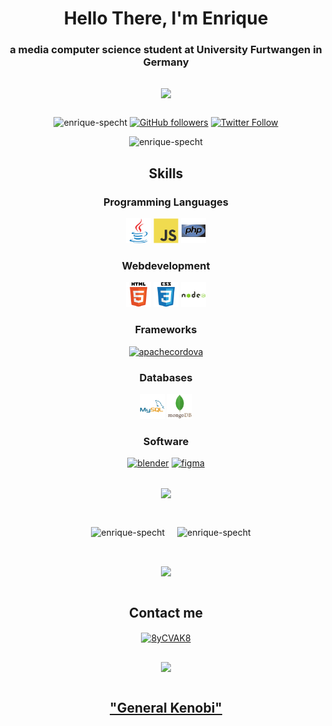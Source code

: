 <h1 align="center">Hello There, I'm Enrique</h1>
<h3 align="center">a media computer science student at University Furtwangen in Germany</h3>

<p align="center">
<img align="center" style="margin: 1rem;" src="https://user-images.githubusercontent.com/73097560/115834477-dbab4500-a447-11eb-908a-139a6edaec5c.gif" style="max-width: 100%; display: inline-block;" data-target="animated-image.originalImage">
</p>

<p align="center">
<img src="https://komarev.com/ghpvc/?username=enrique-specht&label=Profile%20views&color=0e75b6&style=flat-square" alt="enrique-specht" />
<a href="https://github.com/enrique-specht"><img src="https://img.shields.io/github/followers/enrique-specht?label=Follow&amp;style=social" alt="GitHub followers"></a>
<a href="https://https://twitter.com/goldiGaming_"><img src="https://img.shields.io/twitter/follow/goldiGaming_?label=Follow&amp;style=social" alt="Twitter Follow"></a>
</p>

<p align="center"><img src="https://github-readme-stats.vercel.app/api/top-langs?username=enrique-specht&show_icons=true&theme=dark&locale=en&layout=compact" alt="enrique-specht" /></p>

<h2 align="center" style="font-weight: bold;">Skills</h2>
<h3 align="center">Programming Languages</h3>
<p align="center" style="margin: 1rem;">
<a href="https://www.java.com" target="_blank" rel="noreferrer"> <img src="https://raw.githubusercontent.com/devicons/devicon/master/icons/java/java-original.svg" alt="java" width="40" height="40"/></a>
<a href="https://developer.mozilla.org/en-US/docs/Web/JavaScript" target="_blank" rel="noreferrer"> <img src="https://raw.githubusercontent.com/devicons/devicon/master/icons/javascript/javascript-original.svg" alt="javascript" width="40" height="40"/></a>
<a href="https://www.php.net" target="_blank" rel="noreferrer"> <img src="https://raw.githubusercontent.com/devicons/devicon/master/icons/php/php-original.svg" alt="php" width="40" height="40"/></a>
</p>
<h3 align="center">Webdevelopment</h3>
<p align="center" style="margin: 1rem;">
<a href="https://www.w3.org/html/" target="_blank" rel="noreferrer"> <img src="https://raw.githubusercontent.com/devicons/devicon/master/icons/html5/html5-original-wordmark.svg" alt="html5" width="40" height="40"/></a>
<a href="https://www.w3schools.com/css/" target="_blank" rel="noreferrer"> <img src="https://raw.githubusercontent.com/devicons/devicon/master/icons/css3/css3-original-wordmark.svg" alt="css3" width="40" height="40"/></a>
<a href="https://nodejs.org" target="_blank" rel="noreferrer"> <img src="https://raw.githubusercontent.com/devicons/devicon/master/icons/nodejs/nodejs-original-wordmark.svg" alt="nodejs" width="40" height="40"/></a>
</p>
<h3 align="center">Frameworks</h3>
<p align="center" style="margin: 1rem;">
<a href="https://cordova.apache.org/" target="_blank" rel="noreferrer"> <img src="https://www.vectorlogo.zone/logos/apache_cordova/apache_cordova-icon.svg" alt="apachecordova" width="40" height="40"/></a>
</p>
<h3 align="center">Databases</h3>
<p align="center" style="margin: 1rem;">
<a href="https://www.mysql.com/" target="_blank" rel="noreferrer"> <img src="https://raw.githubusercontent.com/devicons/devicon/master/icons/mysql/mysql-original-wordmark.svg" alt="mysql" width="40" height="40"/></a>
<a href="https://www.mongodb.com/" target="_blank" rel="noreferrer"> <img src="https://raw.githubusercontent.com/devicons/devicon/master/icons/mongodb/mongodb-original-wordmark.svg" alt="mongodb" width="40" height="40"/></a>
</p>
<h3 align="center">Software</h3>
<p align="center" style="margin: 1rem;">
<a href="https://www.blender.org/" target="_blank" rel="noreferrer"> <img src="https://download.blender.org/branding/community/blender_community_badge_white.svg" alt="blender" width="40" height="40"/></a>
<a href="https://www.figma.com/" target="_blank" rel="noreferrer"> <img src="https://www.vectorlogo.zone/logos/figma/figma-icon.svg" alt="figma" width="40" height="40"/></a>
</p>

<p align="center">
<img align="center" style="margin: 1rem;" src="https://user-images.githubusercontent.com/73097560/115834477-dbab4500-a447-11eb-908a-139a6edaec5c.gif" style="max-width: 100%; display: inline-block;" data-target="animated-image.originalImage">
</p>

<p align="center">
<img align="center" style="margin: 1rem;" src="https://github-readme-stats.vercel.app/api?username=enrique-specht&show_icons=true&theme=dark&locale=en" alt="enrique-specht" />
<img align="center" src="https://github-readme-streak-stats.herokuapp.com/?user=enrique-specht&theme=dark" alt="enrique-specht" />
</p>

<p align="center">
<img align="center" style="margin: 1rem;" src="https://user-images.githubusercontent.com/73097560/115834477-dbab4500-a447-11eb-908a-139a6edaec5c.gif" style="max-width: 100%; display: inline-block;" data-target="animated-image.originalImage">
</p>

<h2 align="center" style="font-weight: bold;">Contact me</h2>
<p align="center">
<a href="https://discord.gg/8yCVAK8" target="blank"><img align="center" src="https://raw.githubusercontent.com/rahuldkjain/github-profile-readme-generator/master/src/images/icons/Social/discord.svg" alt="8yCVAK8" height="30" width="40" /></a>
</p>

<p align="center">
<img align="center" style="margin: 1rem;" src="https://user-images.githubusercontent.com/73097560/115834477-dbab4500-a447-11eb-908a-139a6edaec5c.gif" style="max-width: 100%; display: inline-block;" data-target="animated-image.originalImage">
</p>

<h2 align="center"><a href="https://youtu.be/frszEJb0aOo?t=4" rel="nofollow">"General Kenobi"</a></h2>
